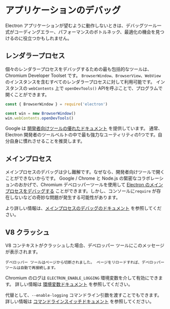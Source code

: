 # アプリケーションのデバッグ

Electron アプリケーションが望むように動作しないときは、デバッグツール一式がコーディングエラー、パフォーマンスのボトルネック、最適化の機会を見つけるのに役立つかもしれません。

## レンダラープロセス

個々のレンダラープロセスをデバッグするための最も包括的なツールは、Chromium Developer Toolset です。 `BrowserWindow`、`BrowserView`、`WebView` のインスタンスを含むすべてのレンダラープロセスに対して利用可能です。 インスタンスの `webContents` 上で `openDevTools()` APIを呼ぶことで、プログラムで開くことができます。

```javascript
const { BrowserWindow } = require('electron')

const win = new BrowserWindow()
win.webContents.openDevTools()
```

Google は [開発者向けツールの優れたドキュメント](https://developer.chrome.com/devtools) を提供しています。 通常、Electron 開発者のツールベルトの中で最も強力なユーティリティの1つです。自分自身に慣れさせることを推奨します。

## メインプロセス

メインプロセスのデバッグは少し難解です。なぜなら、開発者向けツールで開くことができないからです。 Google / Chrome と Node.js の緊密なコラボレーションのおかげで、Chromium デベロッパーツールを使用して [Electron のメインプロセスをデバッグする](https://nodejs.org/en/docs/inspector/) ことができます。しかし、コンソールに`require` が存在しないなどの奇妙な問題が発生する可能性があります。

より詳しい情報は、[メインプロセスのデバッグのドキュメント](./debugging-main-process.md) を参照してください。

## V8 クラッシュ

V8 コンテキストがクラッシュした場合、デベロッパー ツールにこのメッセージが表示されます。

`デベロッパー ツールはページから切断されました。 ページをリロードすれば、デベロッパー ツールは自動で再接続します。`

Chromium のログは `ELECTRON_ENABLE_LOGGING` 環境変数を介して有効にできます。 詳しい情報は [環境変数ドキュメント](https://www.electronjs.org/docs/api/environment-variables#electron_enable_logging) を参照してください。

代替として、`--enable-logging` コマンドライン引数を渡すことでもできます。 詳しい情報は [コマンドラインスイッチドキュメント](https://www.electronjs.org/docs/api/command-line-switches#--enable-logging) を参照してください。
